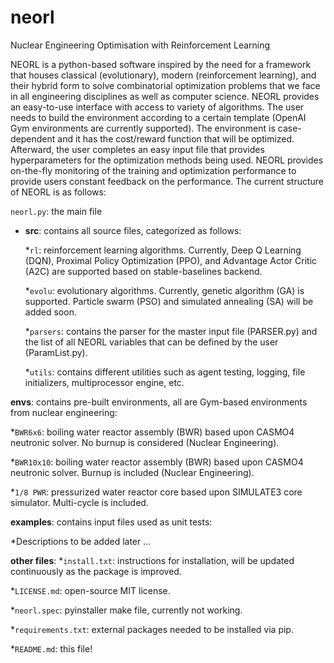 # neorl
Nuclear Engineering Optimisation with Reinforcement Learning

NEORL is a python-based software inspired by the need for a framework that houses classical (evolutionary), modern (reinforcement learning), and their hybrid form to solve combinatorial optimization problems that we face in all engineering disciplines as well as computer science. NEORL provides an easy-to-use interface with access to variety of algorithms. The user needs to build the environment according to a certain template (OpenAI Gym environments are currently supported). The environment is case-dependent and it has the cost/reward function that will be optimized. Afterward, the user completes an easy input file that provides hyperparameters for the optimization methods being used. NEORL provides on-the-fly monitoring of the training and optimization performance to provide users constant feedback on the performance. The current structure of NEORL is as follows: 

`neorl.py`: the main file

* **src**: contains all source files, categorized as follows: 

   *`rl`: reinforcement learning algorithms. Currently, Deep Q Learning (DQN), Proximal Policy Optimization (PPO), and Advantage Actor Critic (A2C) are supported based on stable-baselines backend.  

   *`evolu`: evolutionary algorithms. Currently, genetic algorithm (GA) is supported. Particle swarm (PSO) and simulated annealing (SA) will be added soon.  

   *`parsers`: contains the parser for the master input file (PARSER.py) and the list of all NEORL variables that can be defined by the user (ParamList.py).

   *`utils`: contains different utilities such as agent testing, logging, file initializers, multiprocessor engine, etc.

**envs**: contains pre-built environments, all are Gym-based environments from nuclear engineering:

  *`BWR6x6`: boiling water reactor assembly (BWR) based upon CASMO4 neutronic solver. No burnup is considered (Nuclear Engineering). 

  *`BWR10x10`: boiling water reactor assembly (BWR) based upon CASMO4 neutronic solver. Burnup is included (Nuclear Engineering).

  *`1/8 PWR`: pressurized water reactor core based upon SIMULATE3 core simulator. Multi-cycle is included. 

**examples**: contains input files used as unit tests:

  *Descriptions to be added later …
  
**other files**: 
  *`install.txt`: instructions for installation, will be updated continuously as the package is improved. 
 
  *`LICENSE.md`: open-source MIT license.
  
  *`neorl.spec`: pyinstaller make file, currently not working. 

  *`requirements.txt`: external packages needed to be installed via pip. 

  *`README.md`: this file! 

